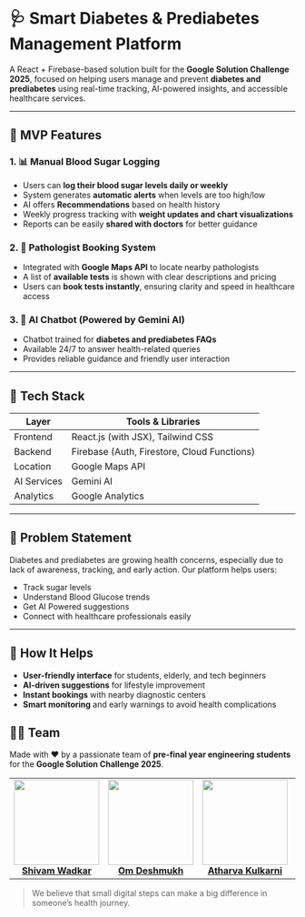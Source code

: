 # 🩺 Smart Diabetes & Prediabetes Management Platform

A React + Firebase-based solution built for the **Google Solution Challenge 2025**, focused on helping users manage and prevent **diabetes and prediabetes** using real-time tracking, AI-powered insights, and accessible healthcare services.

---

## 🚀 MVP Features

### 1. 📊 Manual Blood Sugar Logging  
- Users can **log their blood sugar levels daily or weekly**  
- System generates **automatic alerts** when levels are too high/low  
- AI offers **Recommendations** based on health history  
- Weekly progress tracking with **weight updates and chart visualizations**  
- Reports can be easily **shared with doctors** for better guidance

### 2. 🧪 Pathologist Booking System  
- Integrated with **Google Maps API** to locate nearby pathologists  
- A list of **available tests** is shown with clear descriptions and pricing  
- Users can **book tests instantly**, ensuring clarity and speed in healthcare access

### 3. 🤖 AI Chatbot (Powered by Gemini AI)  
- Chatbot trained for **diabetes and prediabetes FAQs**  
- Available 24/7 to answer health-related queries  
- Provides reliable guidance and friendly user interaction

---

## 🧱 Tech Stack

| Layer       | Tools & Libraries                         |
|-------------|-------------------------------------------|
| Frontend    | React.js (with JSX), Tailwind CSS         |
| Backend     | Firebase (Auth, Firestore, Cloud Functions) |
| Location    | Google Maps API                           |
| AI Services | Gemini AI                                 |
| Analytics   | Google Analytics                          |

---

## 🎯 Problem Statement  
Diabetes and prediabetes are growing health concerns, especially due to lack of awareness, tracking, and early action. Our platform helps users:
- Track sugar levels
- Understand Blood Glucose trends
- Get AI Powered suggestions
- Connect with healthcare professionals easily

---

## 📌 How It Helps

- **User-friendly interface** for students, elderly, and tech beginners  
- **AI-driven suggestions** for lifestyle improvement  
- **Instant bookings** with nearby diagnostic centers  
- **Smart monitoring** and early warnings to avoid health complications  


## 👨‍💻 Team  
Made with ❤️ by a passionate team of **pre-final year engineering students** for the **Google Solution Challenge 2025**.

<table>
  <tr>
    <td align="center">
      <a href="https://www.linkedin.com/in/shivam-wadkar-space/" target="_blank">
        <img src="https://media.licdn.com/dms/image/v2/D5603AQG68GveAIDqgA/profile-displayphoto-shrink_800_800/profile-displayphoto-shrink_800_800/0/1725124842223?e=1749686400&v=beta&t=iX729E8nRR94WY2JamPBvmMLG4ouPuUEJixUjcX4tZ0" width="150"/><br/>
        <b>Shivam Wadkar</b>
      </a>
    </td>
    <td align="center">
      <a href="https://www.linkedin.com/in/omdeshhh/" target="_blank">
        <img src="team/khushishinde.jpg" width="150"/><br/>
        <b>Om Deshmukh</b>
      </a>
    </td>
    <td align="center">
      <a href="https://www.linkedin.com/in/atharva-kulkarni2004/" target="_blank">
        <img src="https://media.licdn.com/dms/image/v2/D5603AQGrXqGRKv8XxA/profile-displayphoto-shrink_800_800/profile-displayphoto-shrink_800_800/0/1687974212572?e=1749686400&v=beta&t=qClZ658zCiWPMVKExsXac8auJe_7kJrerWwL8NENVjo" width="150"/><br/>
        <b>Atharva Kulkarni</b>
      </a>
    </td>
    <td align="center">
      <a href="https://www.linkedin.com/in/samarpan-daniel-5728a7244/" target="_blank">
        <img src="https://media.licdn.com/dms/image/v2/D5603AQGOoQZHBjO4Ow/profile-displayphoto-shrink_800_800/profile-displayphoto-shrink_800_800/0/1721587022809?e=1749686400&v=beta&t=YyX8XYClUvZupOJr-nHDqty36phbf9QBgE8ILJgu1ZM" width="150"/><br/>
        <b>Samarpan Daniel</b>
      </a>
    </td>
  </tr>
</table>


> We believe that small digital steps can make a big difference in someone’s health journey.

